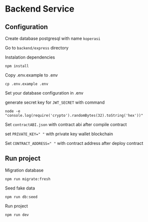 # Backend Service

## Configuration

Create database postgresql with name `koperasi`

Go to `backend/express` directory

Instalation dependencies

```shell
npm install
```

Copy .env.example to .env

```shell
cp .env.example .env
```

Set your database configuration in .env

generate secret key for `JWT_SECRET` with command

```shell
node -e "console.log(require('crypto').randomBytes(32).toString('hex'))"
```

Set `contractABI.json` with contract abi after compile contract

set `PRIVATE_KEY=" "` with private key wallet blockchain

Set `CONTRACT_ADDRESS=" "` with contract address after deploy contract

## Run project

Migration database

```shell
npm run migrate:fresh
```

Seed fake data

```shell
npm run db:seed
```

Run project

```shell
npm run dev
```
